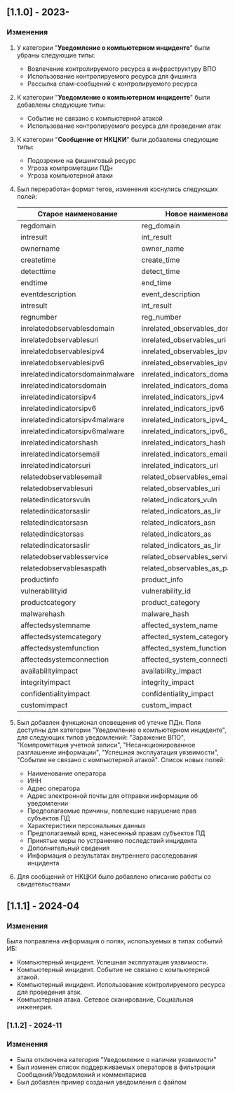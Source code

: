 ## [1.1.0] - 2023-
### Изменения
1. У категории "**Уведомление о компьютерном инциденте**" были убраны следующие типы:
    - Вовлечение контролируемого ресурса в инфраструктуру ВПО 
    - Использование контролируемого ресурса для фишинга	
    - Рассылка спам-сообщений с контролируемого ресурса	
2. К категории "**Уведомление о компьютерном инциденте**" были добавлены следующие типы:
    - Событие не связано с компьютерной атакой
    - Использование контролируемого ресурса для проведения атак
3. К категории "**Сообщение от НКЦКИ**" были добавлены следующие типы:
    - Подозрение на фишинговый ресурс
    - Угроза компрометации ПДн
    - Угроза компьютерной атаки
4. Был переработан формат тегов, изменения коснулись следующих полей:

   | Старое наименование              | Новое наименование                  |
   |----------------------------------|-------------------------------------|
   | regdomain                        | reg_domain                          |
   | intresult                        | int_result                          |
   | ownername                        | owner_name                          |
   | createtime                       | create_time                         |
   | detecttime                       | detect_time                         |
   | endtime                          | end_time                            |
   | eventdescription                 | event_description                   |
   | intresult                        | int_result                          |
   | regnumber                        | reg_number                          |
   | inrelatedobservablesdomain       | inrelated_observables_domain        |
   | inrelatedobservablesuri          | inrelated_observables_uri           |
   | inrelatedobservablesipv4         | inrelated_observables_ipv4          |
   | inrelatedobservablesipv6         | inrelated_observables_ipv6          |
   | inrelatedindicatorsdomainmalware | inrelated_indicators_domain_malware |
   | inrelatedindicatorsdomain        | inrelated_indicators_domain         |
   | inrelatedindicatorsipv4          | inrelated_indicators_ipv4           |
   | inrelatedindicatorsipv6          | inrelated_indicators_ipv6           |
   | inrelatedindicatorsipv4malware   | inrelated_indicators_ipv4_malware   |
   | inrelatedindicatorsipv6malware   | inrelated_indicators_ipv6_malware   |
   | inrelatedindicatorshash          | inrelated_indicators_hash           |
   | inrelatedindicatorsemail         | inrelated_indicators_email          |
   | inrelatedindicatorsuri           | inrelated_indicators_uri            |
   | relatedobservablesemail          | related_observables_email           |
   | relatedobservablesuri            | related_observables_uri             |
   | relatedindicatorsvuln            | related_indicators_vuln             |
   | relatedindicatorsaslir           | related_indicators_as_lir           |
   | relatedindicatorsasn             | related_indicators_asn              |
   | relatedindicatorsas              | related_indicators_as               |
   | relatedindicatorsaslir           | related_indicators_as_lir           |
   | relatedobservablesservice        | related_observables_service         |
   | relatedobservablesaspath         | related_observables_as_path         |
   | productinfo                      | product_info                        |
   | vulnerabilityid                  | vulnerability_id                    |
   | productcategory                  | product_category                    |
   | malwarehash                      | malware_hash                        |
   | affectedsystemname               | affected_system_name                |
   | affectedsystemcategory           | affected_system_category            |
   | affectedsystemfunction           | affected_system_function            |
   | affectedsystemconnection         | affected_system_connection          |
   | availabilityimpact               | availability_impact                 |
   | integrityimpact                  | integrity_impact                    |
   | confidentialityimpact            | confidentiality_impact              |
   | customimpact                     | custom_impact                       |

5. Был добавлен функционал оповещения об утечке ПДн. Поля доступны для категории "Уведомление о компьютерном инциденте", для следующих типов уведомлений: "Заражение ВПО", "Компрометация учетной записи", "Несанкционированное разглашение информации", "Успешная эксплуатация уязвимости", "Событие не связано с компьютерной атакой". Список новых полей:
   - Наименование оператора 
   - ИНН 
   - Адрес оператора
   - Адрес электронной почты для отправки информации об уведомлении 
   - Предполагаемые причины, повлекшие нарушение прав субъектов ПД 
   - Характеристики персональных данных 
   - Предполагаемый вред, нанесенный правам субъектов ПД 
   - Принятые меры по устранению последствий инцидента
   - Дополнительный сведения
   - Информация о результатах внутреннего расследования инцидента

6. Для сообщений от НКЦКИ было добавлено описание работы со свидетельствами

## [1.1.1] - 2024-04
### Изменения
Была поправлена информация о полях, используемых в типах событий ИБ:
- Компьютерный инцидент. Успешная эксплуатация уязвимости. 
- Компьютерный инцидент. Событие не связано с компьютерной атакой.
- Компьютерный инцидент. Использование контролируемого ресурса для проведения атак.
- Компьютерная атака. Сетевое сканирование, Социальная инженерия.

### [1.1.2] - 2024-11
### Изменения
- Была отключена категория "Уведомление о наличии уязвимости"
- Был изменен список поддерживаемых операторов в фильтрации Сообщений/Уведомлений и комментариев
- Был добавлен пример создания уведомления с файлом